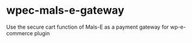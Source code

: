 wpec-mals-e-gateway
===================

Use the secure cart function of Mals-E as a payment gateway for wp-e-commerce plugin
